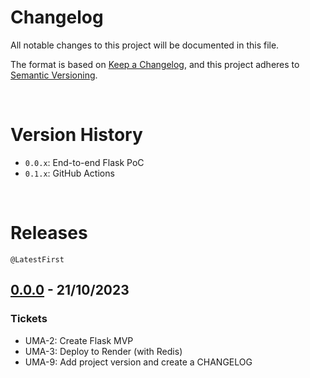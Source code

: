 # Changelog

All notable changes to this project will be documented in this file.

The format is based on [Keep a Changelog](https://keepachangelog.com/en/1.1.0/),
and this project adheres to [Semantic Versioning](https://semver.org/spec/v2.0.0.html).

<br>

# Version History
- `0.0.x`: End-to-end Flask PoC
- `0.1.x`: GitHub Actions

<br>

# Releases
`@LatestFirst`

## [0.0.0] - 21/10/2023

### Tickets
- UMA-2: Create Flask MVP
- UMA-3: Deploy to Render (with Redis)
- UMA-9: Add project version and create a CHANGELOG

<br>

[0.0.0]: https://github.com/JRSmiffy/ultima/releases/tag/0.0.0